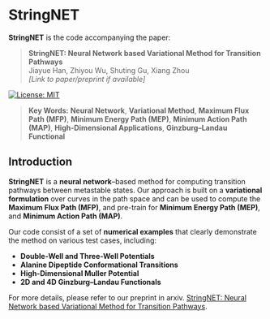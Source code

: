 # StringNET
**StringNET** is the code accompanying the paper:

> **StringNET: Neural Network based Variational Method for Transition Pathways**  
> Jiayue Han, Zhiyou Wu, Shuting Gu, Xiang Zhou  
> _[Link to paper/preprint if available]_

[![License: MIT](https://img.shields.io/badge/License-MIT-yellow.svg)](LICENSE)

> **Key Words:** **Neural Network**, **Variational Method**, **Maximum Flux Path (MFP)**, **Minimum Energy Path (MEP)**, **Minimum Action Path (MAP)**, **High-Dimensional Applications**, **Ginzburg–Landau Functional**

## Introduction
**StringNET** is a **neural network**–based method for computing transition pathways between metastable states. Our approach is built on a **variational formulation** over curves in the path space and can be used to compute the **Maximum Flux Path (MFP)**, and pre-train for **Minimum Energy Path (MEP)**, and **Minimum Action Path (MAP)**.

Our code consist of a set of **numerical examples** that clearly demonstrate the method on various test cases, including:
- **Double-Well and Three-Well Potentials**
- **Alanine Dipeptide Conformational Transitions**
- **High-Dimensional Muller Potential**
- **2D and 4D Ginzburg–Landau Functionals**

For more details, please refer to our preprint in arxiv. [StringNET: Neural Network based Variational Method for Transition Pathways](https://arxiv.org/abs/2408.12621).

